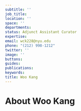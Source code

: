 ```yaml
---
subtitle: ''
job_title: 
location: ''
space: ''
departments: 
status: Adjunct Assistant Curator
expertise: 
email: wck228@nyu.edu
phone: "(212) 998-1212"
twitter: ''
image: ''
buttons: 
guides: 
publications: 
keywords: 
title: Woo Kang
---
```


# About Woo Kang